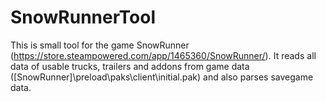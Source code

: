 # SnowRunnerTool
This is small tool for the game SnowRunner (https://store.steampowered.com/app/1465360/SnowRunner/).
It reads all data of usable trucks, trailers and addons from game data ([SnowRunner]\preload\paks\client\initial.pak) and also parses savegame data.
